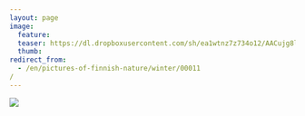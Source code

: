 ```yaml
---
layout: page
image:
  feature:
  teaser: https://dl.dropboxusercontent.com/sh/ea1wtnz7z734o12/AACujg8l6j3GZRJ9AoLtmjQ6a/luontokuvat/talvi/IMG29631-245px.jpg
  thumb:
redirect_from:
  - /en/pictures-of-finnish-nature/winter/00011/
---
```


[![](https://dl.dropboxusercontent.com/sh/ea1wtnz7z734o12/AABkBXw2R-VvNLJFpWdv0n-ba/luontokuvat/talvi/IMG29631-800px.jpg)](https://dl.dropboxusercontent.com/sh/ea1wtnz7z734o12/AACzKHj3iWjPy9Ub0hmtp7n3a/luontokuvat/talvi/IMG29631.jpg)
